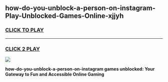 
## how-do-you-unblock-a-person-on-instagram-Play-Unblocked-Games-Online-xjjyh
<h3>
<a href="https://premium76.site?title=how-do-you-unblock-a-person-on-instagram&ref=25A">CLICK TO PLAY</a></h3>
<hr>

<h3>
<a href="https://premium76.site?title=how-do-you-unblock-a-person-on-instagram&ref=25A">CLICK 2 PLAY</a>
  
</h3>

<a href="https://premium76.site?title=how-do-you-unblock-a-person-on-instagram&ref=25A"><img src="https://clearcache.store/games.png"></a>


**how-do-you-unblock-a-person-on-instagram games unblocked: Your Gateway to Fun and Accessible Online Gaming**
